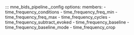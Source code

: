 ::: mne_bids_pipeline._config
    options:
      members:
        - time_frequency_conditions
        - time_frequency_freq_min
        - time_frequency_freq_max
        - time_frequency_cycles
        - time_frequency_subtract_evoked
        - time_frequency_baseline
        - time_frequency_baseline_mode
        - time_frequency_crop
